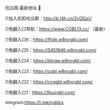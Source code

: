 吃瓜网 最新地址 👋 

⏰加入扣扣吃瓜群：http://b.j4h.cn/2yQQsU

⏰免翻入口导航：https://www.CGBL13.cc/  （最新）

⏰免翻入口6：https://fhde.w8ncgbl.com/

⏰免翻入口5：https://5451846.w8ncgbl.com/

⏰免翻入口4：https://blcgw.w8ncgbl.com/

⏰免翻入口3：https://cgbl.w8ncgbl.com/

⏰免翻入口2：https://ccggbl.w8ncgbl.com/

⏰免翻入口1：https://9sucgbl.com/

telegram:https://t.me/cgblzx


